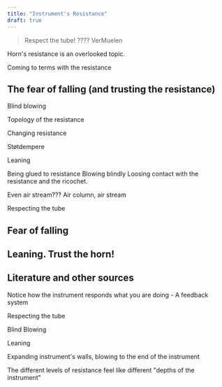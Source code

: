 ```yaml
---
title: "Instrument's Resistance"
draft: true
---
```


> Respect the tube! ???? VerMuelen

Horn's resistance is an overlooked topic.

Coming to terms with the resistance

## The fear of falling (and trusting the resistance)


Blind blowing

Topology of the resistance


Changing resistance

Støtdempere

Leaning

Being glued to resistance
Blowing blindly
Loosing contact with the resistance and the ricochet.

Even air stream??? Air column, air stream

Respecting the tube

## Fear of falling


## Leaning. Trust the horn!

## Literature and other sources

Notice how the instrument responds what you are doing - A feedback system

Respecting the tube


Blind Blowing

Leaning

Expanding instrument's walls, blowing to the end of the instrument

The different levels of resistance feel like different "depths of the instrument"
